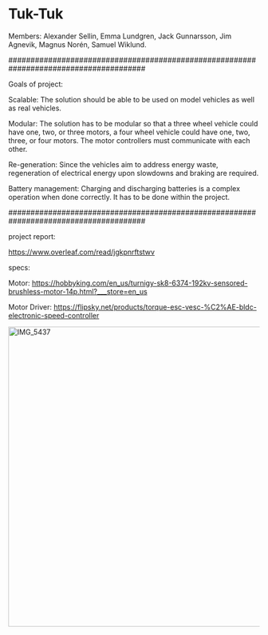 # Tuk-Tuk

Members: Alexander Sellin, Emma Lundgren, Jack Gunnarsson, Jim Agnevik, Magnus Norén, Samuel Wiklund.

#######################################################################################


Goals of project:

Scalable: The solution should be able to be used on model vehicles as well as real vehicles.

Modular: The solution has to be modular so that a three wheel vehicle could have one, two, or three
motors, a four wheel vehicle could have one, two, three, or four motors. The motor controllers must
communicate with each other.

Re-generation: Since the vehicles aim to address energy waste, regeneration of electrical energy
upon slowdowns and braking are required.

Battery management: Charging and discharging batteries is a complex operation when done
correctly. It has to be done within the project.

#######################################################################################

project report:

https://www.overleaf.com/read/jgkpnrftstwv

specs:

Motor:
https://hobbyking.com/en_us/turnigy-sk8-6374-192kv-sensored-brushless-motor-14p.html?___store=en_us

Motor Driver:
https://flipsky.net/products/torque-esc-vesc-%C2%AE-bldc-electronic-speed-controller


<img width="600" alt="IMG_5437" src="https://github.com/E7032E-Tuk-Tuk/Tuk-Tuk/assets/125398959/ec583293-2c11-4101-8e7f-35cc34af9cb3">
